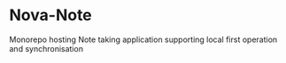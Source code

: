 # Nova-Note
Monorepo hosting Note taking application supporting local first operation and synchronisation 
